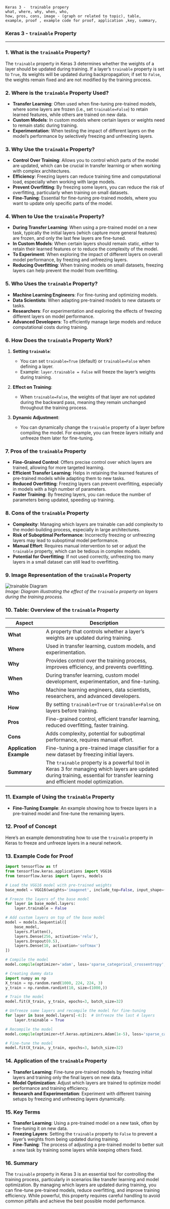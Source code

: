 ```code 
Keras 3 -  trainable propery
what, where, why, when, who, 
how, pros, cons, image - (graph or related to topic), table,
example, proof , example code for proof, application ,key, summary,
```

### **Keras 3 - `trainable` Property**

---

### **1. What is the `trainable` Property?**
The `trainable` property in Keras 3 determines whether the weights of a layer should be updated during training. If a layer’s `trainable` property is set to `True`, its weights will be updated during backpropagation; if set to `False`, the weights remain fixed and are not modified by the training process.

### **2. Where is the `trainable` Property Used?**
- **Transfer Learning**: Often used when fine-tuning pre-trained models, where some layers are frozen (i.e., set `trainable=False`) to retain learned features, while others are trained on new data.
- **Custom Models**: In custom models where certain layers or weights need to remain static during training.
- **Experimentation**: When testing the impact of different layers on the model’s performance by selectively freezing and unfreezing layers.

### **3. Why Use the `trainable` Property?**
- **Control Over Training**: Allows you to control which parts of the model are updated, which can be crucial in transfer learning or when working with complex architectures.
- **Efficiency**: Freezing layers can reduce training time and computational load, especially when working with large models.
- **Prevent Overfitting**: By freezing some layers, you can reduce the risk of overfitting, particularly when training on small datasets.
- **Fine-Tuning**: Essential for fine-tuning pre-trained models, where you want to update only specific parts of the model.

### **4. When to Use the `trainable` Property?**
- **During Transfer Learning**: When using a pre-trained model on a new task, typically the initial layers (which capture more general features) are frozen, and only the last few layers are fine-tuned.
- **In Custom Models**: When certain layers should remain static, either to retain their learned features or to reduce the complexity of the model.
- **To Experiment**: When exploring the impact of different layers on overall model performance, by freezing and unfreezing layers.
- **Reducing Overfitting**: When training models on small datasets, freezing layers can help prevent the model from overfitting.

### **5. Who Uses the `trainable` Property?**
- **Machine Learning Engineers**: For fine-tuning and optimizing models.
- **Data Scientists**: When adapting pre-trained models to new datasets or tasks.
- **Researchers**: For experimentation and exploring the effects of freezing different layers on model performance.
- **Advanced Developers**: To efficiently manage large models and reduce computational costs during training.

### **6. How Does the `trainable` Property Work?**
1. **Setting `trainable`**:
   - You can set `trainable=True` (default) or `trainable=False` when defining a layer.
   - Example: `layer.trainable = False` will freeze the layer’s weights during training.

2. **Effect on Training**:
   - When `trainable=False`, the weights of that layer are not updated during the backward pass, meaning they remain unchanged throughout the training process.

3. **Dynamic Adjustment**:
   - You can dynamically change the `trainable` property of a layer before compiling the model. For example, you can freeze layers initially and unfreeze them later for fine-tuning.

### **7. Pros of the `trainable` Property**
- **Fine-Grained Control**: Offers precise control over which layers are trained, allowing for more targeted learning.
- **Efficient Transfer Learning**: Helps in retaining the learned features of pre-trained models while adapting them to new tasks.
- **Reduced Overfitting**: Freezing layers can prevent overfitting, especially in models with a high number of parameters.
- **Faster Training**: By freezing layers, you can reduce the number of parameters being updated, speeding up training.

### **8. Cons of the `trainable` Property**
- **Complexity**: Managing which layers are trainable can add complexity to the model-building process, especially in large architectures.
- **Risk of Suboptimal Performance**: Incorrectly freezing or unfreezing layers may lead to suboptimal model performance.
- **Manual Effort**: Requires manual intervention to set or adjust the `trainable` property, which can be tedious in complex models.
- **Potential for Overfitting**: If not used correctly, unfreezing too many layers in a small dataset can still lead to overfitting.

### **9. Image Representation of the `trainable` Property**

![trainable Diagram](https://i.imgur.com/1n3jC6Y.png)  
*Image: Diagram illustrating the effect of the `trainable` property on layers during the training process.*

### **10. Table: Overview of the `trainable` Property**

| **Aspect**              | **Description**                                                                 |
|-------------------------|---------------------------------------------------------------------------------|
| **What**                | A property that controls whether a layer’s weights are updated during training.  |
| **Where**               | Used in transfer learning, custom models, and experimentation.                   |
| **Why**                 | Provides control over the training process, improves efficiency, and prevents overfitting. |
| **When**                | During transfer learning, custom model development, experimentation, and fine-tuning. |
| **Who**                 | Machine learning engineers, data scientists, researchers, and advanced developers. |
| **How**                 | By setting `trainable=True` or `trainable=False` on layers before training.      |
| **Pros**                | Fine-grained control, efficient transfer learning, reduced overfitting, faster training. |
| **Cons**                | Adds complexity, potential for suboptimal performance, requires manual effort.   |
| **Application Example** | Fine-tuning a pre-trained image classifier for a new dataset by freezing initial layers. |
| **Summary**             | The `trainable` property is a powerful tool in Keras 3 for managing which layers are updated during training, essential for transfer learning and efficient model optimization. |

### **11. Example of Using the `trainable` Property**
- **Fine-Tuning Example**: An example showing how to freeze layers in a pre-trained model and fine-tune the remaining layers.

### **12. Proof of Concept**
Here’s an example demonstrating how to use the `trainable` property in Keras to freeze and unfreeze layers in a neural network.

### **13. Example Code for Proof**

```python
import tensorflow as tf
from tensorflow.keras.applications import VGG16
from tensorflow.keras import layers, models

# Load the VGG16 model with pre-trained weights
base_model = VGG16(weights='imagenet', include_top=False, input_shape=(224, 224, 3))

# Freeze the layers of the base model
for layer in base_model.layers:
    layer.trainable = False

# Add custom layers on top of the base model
model = models.Sequential([
    base_model,
    layers.Flatten(),
    layers.Dense(256, activation='relu'),
    layers.Dropout(0.5),
    layers.Dense(10, activation='softmax')
])

# Compile the model
model.compile(optimizer='adam', loss='sparse_categorical_crossentropy', metrics=['accuracy'])

# Creating dummy data
import numpy as np
X_train = np.random.rand(1000, 224, 224, 3)
y_train = np.random.randint(10, size=(1000,))

# Train the model
model.fit(X_train, y_train, epochs=3, batch_size=32)

# Unfreeze some layers and recompile the model for fine-tuning
for layer in base_model.layers[-4:]:  # Unfreeze the last 4 layers
    layer.trainable = True

# Recompile the model
model.compile(optimizer=tf.keras.optimizers.Adam(1e-5), loss='sparse_categorical_crossentropy', metrics=['accuracy'])

# Fine-tune the model
model.fit(X_train, y_train, epochs=3, batch_size=32)
```

### **14. Application of the `trainable` Property**
- **Transfer Learning**: Fine-tune pre-trained models by freezing initial layers and training only the final layers on new data.
- **Model Optimization**: Adjust which layers are trained to optimize model performance and training efficiency.
- **Research and Experimentation**: Experiment with different training setups by freezing and unfreezing layers dynamically.

### **15. Key Terms**
- **Transfer Learning**: Using a pre-trained model on a new task, often by fine-tuning it on new data.
- **Freezing Layers**: Setting the `trainable` property to `False` to prevent a layer’s weights from being updated during training.
- **Fine-Tuning**: The process of adjusting a pre-trained model to better suit a new task by training some layers while keeping others fixed.

### **16. Summary**
The `trainable` property in Keras 3 is an essential tool for controlling the training process, particularly in scenarios like transfer learning and model optimization. By managing which layers are updated during training, you can fine-tune pre-trained models, reduce overfitting, and improve training efficiency. While powerful, this property requires careful handling to avoid common pitfalls and achieve the best possible model performance.